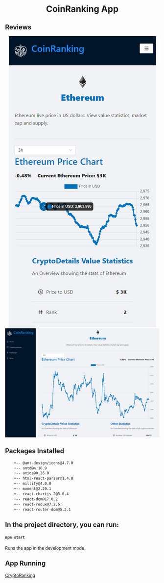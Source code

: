<h1 align="center">
    CoinRanking App
</h1>

## Reviews
<p align="center">
    <img src="reviews/review-mbl.png" >
    <img src="reviews/review-dktp.png" >
</p>

## Packages Installed
```bash
    +-- @ant-design/icons@4.7.0
    +-- antd@4.18.9
    +-- axios@0.26.0
    +-- html-react-parser@1.4.8
    +-- millify@4.0.0
    +-- moment@2.29.1
    +-- react-chartjs-2@3.0.4
    +-- react-dom@17.0.2
    +-- react-redux@7.2.6
    +-- react-router-dom@5.2.1
```

## In the project directory, you can run:
#### `npm start`

Runs the app in the development mode.

## App Running

[CryptoRanking](https://di4m0nds-cryptoranking.netlify.app/)